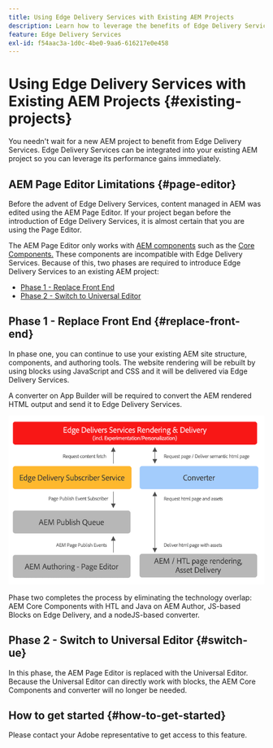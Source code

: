 ```yaml
---
title: Using Edge Delivery Services with Existing AEM Projects
description: Learn how to leverage the benefits of Edge Delivery Services on your existing AEM projects
feature: Edge Delivery Services
exl-id: f54aac3a-1d0c-4be0-9aa6-616217e0e458
---
```

# Using Edge Delivery Services with Existing AEM Projects {#existing-projects}

You needn't wait for a new AEM project to benefit from Edge Delivery Services. Edge Delivery Services can be integrated into your existing AEM project so you can leverage its performance gains immediately.

## AEM Page Editor Limitations {#page-editor}

Before the advent of Edge Delivery Services, content managed in AEM was edited using the AEM Page Editor. If your project began before the introduction of Edge Delivery Services, it is almost certain that you are using the Page Editor.

The AEM Page Editor only works with [AEM components](/help/implementing/developing/components/overview.md) such as the [Core Components.](https://experienceleague.adobe.com/docs/experience-manager-core-components/using/introduction.html) These components are incompatible with Edge Delivery Services. Because of this, two phases are required to introduce Edge Delivery Services to an existing AEM project:

* [Phase 1 - Replace Front End](#replace-front-end)
* [Phase 2 - Switch to Universal Editor](#switch-ue)

## Phase 1 - Replace Front End {#replace-front-end}

In phase one, you can continue to use your existing AEM site structure, components, and authoring tools. The website rendering will be rebuilt by using blocks using JavaScript and CSS and it will be delivered via Edge Delivery Services.

<!--Please see the [Build section](/help/edge/developer/block-collection.md) of the Edge Delivery Services documentation for more details on blocks and how to develop for Edge Delivery services.-->

A converter on App Builder will be required to convert the AEM rendered HTML output and send it to Edge Delivery Services.

![The content converter in the publishing flow](assets/content-converter.png)

Phase two completes the process by eliminating the technology overlap: AEM Core Components with HTL and Java on AEM Author, JS-based Blocks on Edge Delivery, and a nodeJS-based converter.

## Phase 2 - Switch to Universal Editor {#switch-ue}

In this phase, the AEM Page Editor is replaced with the Universal Editor. Because the Universal Editor can directly work with blocks, the AEM Core Components and converter will no longer be needed.

## How to get started {#how-to-get-started}

Please contact your Adobe representative to get access to this feature.

